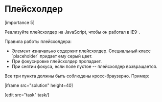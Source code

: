 # Плейсхолдер

[importance 5]

Реализуйте плейсхолдер на JavaScript, чтобы он работал в IE9-.

Правила работы плейсхолдера:
<ul>
<li>Элемент изначально содержит плейсхолдер. Специальный класс `placeholder` придает ему серый цвет.</li>
<li>При фокусировке плейсхолдер пропадает.</li>
<li>При снятии фокуса, если поле пустое -- плейсхолдер возвращается.</li>
</ul>

Все три пункта должны быть соблюдены кросс-браузерно. Пример:

[iframe src="solution" height=40]

[edit src="task" task/]
